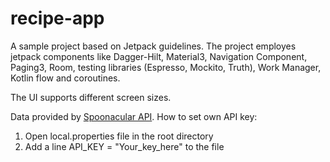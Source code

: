 # recipe-app
A sample project based on Jetpack guidelines. The project employes jetpack components like Dagger-Hilt, Material3, Navigation Component, Paging3, Room, testing libraries (Espresso, Mockito, Truth), Work Manager, Kotlin flow and coroutines.

The UI supports different screen sizes.

Data provided by [Spoonacular API](https://spoonacular.com/food-api). How to set own API key:
1. Open local.properties file in the root directory
2. Add a line API_KEY = "Your_key_here" to the file
